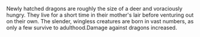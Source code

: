 Newly hatched dragons are roughly the size of a deer and voraciously hungry. They live for a short time in their mother's lair before venturing out on their own. The slender, wingless creatures are born in vast numbers, as only a few survive to adulthood.Damage against dragons increased.
